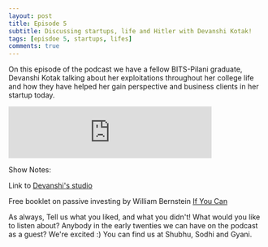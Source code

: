 ```yaml
---
layout: post
title: Episode 5
subtitle: Discussing startups, life and Hitler with Devanshi Kotak!
tags: [episdoe 5, startups, lifes]
comments: true
---
```


On this episode of the podcast we have a fellow BITS-Pilani graduate, Devanshi Kotak talking about her exploitations throughout her college life and how they have helped her gain perspective and business clients in her startup today.

<iframe src="https://anchor.fm/earlytwenties/embed/episodes/Ep-5-Discussing-startups--life-and-Hitler-with-Devanshi-Kotak-e30679/a-a1plh1" height="102px" width="400px" frameborder="0" scrolling="no"></iframe>

Show Notes:

Link to [Devanshi's studio](https://instagram.com/poonamscustomizedstudio)

Free booklet on passive investing by William Bernstein  [If You Can](https://www.etf.com/docs/IfYouCan.pdf)


As always,
Tell us what you liked, and what you didn't!
What would you like to listen about?
Anybody in the early twenties we can have on the podcast as a guest? We're excited :)
You can find us at Shubhu, Sodhi and Gyani.
